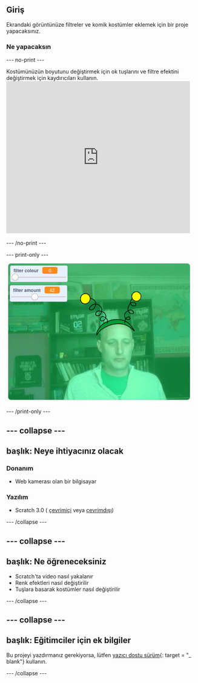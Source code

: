 ## Giriş

Ekrandaki görüntünüze filtreler ve komik kostümler eklemek için bir proje yapacaksınız.

### Ne yapacaksın

--- no-print ---

Kostümünüzün boyutunu değiştirmek için ok tuşlarını ve filtre efektini değiştirmek için kaydırıcıları kullanın. <iframe src="https://scratch.mit.edu/projects/381995604/embed" allowtransparency="true" width="485" height="402" frameborder="0" scrolling="no" allowfullscreen mark="crwd-mark"></iframe>

--- /no-print ---

--- print-only ---

![Projeyi tamamla](images/final.png)

--- /print-only ---

--- collapse ---
---
başlık: Neye ihtiyacınız olacak
---

### Donanım

+ Web kamerası olan bir bilgisayar

### Yazılım

+ Scratch 3.0 ( [çevrimiçi](http://rpf.io/scratchon) veya [çevrimdışı](http://rpf.io/scratchoff))

--- /collapse ---

--- collapse ---
---
başlık: Ne öğreneceksiniz
---

- Scratch'ta video nasıl yakalanır
- Renk efektleri nasıl değiştirilir
- Tuşlara basarak kostümler nasıl değiştirilir

--- /collapse ---

--- collapse ---
---
başlık: Eğitimciler için ek bilgiler
---

Bu projeyi yazdırmanız gerekiyorsa, lütfen [yazıcı dostu sürüm](https://projects.raspberrypi.org/en/projects/scratchchat-filters/print){: target = "_ blank"} kullanın.

--- /collapse ---
